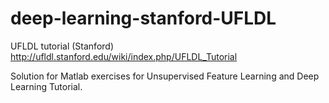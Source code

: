 deep-learning-stanford-UFLDL
============================

UFLDL tutorial (Stanford)
http://ufldl.stanford.edu/wiki/index.php/UFLDL_Tutorial



Solution for Matlab exercises for Unsupervised Feature Learning and Deep Learning Tutorial.
